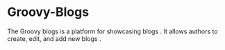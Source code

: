 # Groovy-Blogs
The Groovy blogs  is a platform for showcasing blogs . It allows authors to create, edit, and add new blogs .
